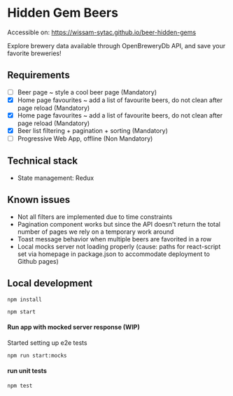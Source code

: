 # Hidden Gem Beers
Accessible on: https://wissam-sytac.github.io/beer-hidden-gems

Explore brewery data available through OpenBreweryDb API, and save your favorite breweries!

## Requirements
- [ ] Beer page ~ style a cool beer page (Mandatory)
- [x] Home page favourites ~ add a list of favourite beers, do not clean after page reload  (Mandatory)
- [x] Home page favourites ~ add a list of favourite beers, do not clean after page reload  (Mandatory)
- [x] Beer list filtering + pagination + sorting (Mandatory)
- [ ] Progressive Web App, offline (Non Mandatory)

## Technical stack
- State management: Redux

## Known issues
- Not all filters are implemented due to time constraints
- Pagination component works but since the API doesn't return the total number of pages we rely on a temporary work around
- Toast message behavior when multiple beers are favorited in a row
- Local mocks server not loading properly (cause: paths for react-script set via homepage in package.json to accommodate deployment to Github pages)

## Local development

```
npm install
```

```
npm start
```

#### Run app with mocked server response (WIP)
Started setting up e2e tests
```
npm run start:mocks
```

#### run unit tests
```
npm test
```
